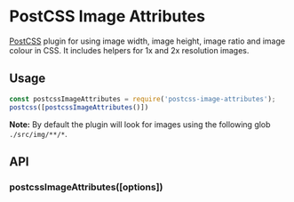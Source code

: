 # PostCSS Image Attributes

[PostCSS](https://github.com/postcss/postcss) plugin for using image width, image height, image ratio and image colour in CSS. It includes helpers for 1x and 2x resolution images.

## Usage

```.js
const postcssImageAttributes = require('postcss-image-attributes');
postcss([postcssImageAttributes()])
```

**Note:** By default the plugin will look for images using the following glob `./src/img/**/*`.

## API

### postcssImageAttributes([options])
